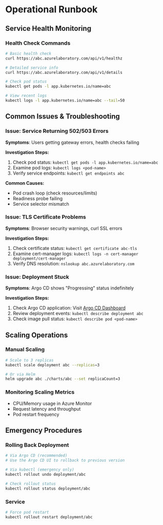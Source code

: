 # Operational Runbook

## Service Health Monitoring

### Health Check Commands

```bash
# Basic health check
curl https://abc.azurelaboratory.com/api/v1/healthz

# Detailed service info
curl https://abc.azurelaboratory.com/api/v1/details

# Check pod status
kubectl get pods -l app.kubernetes.io/name=abc

# View recent logs
kubectl logs -l app.kubernetes.io/name=abc --tail=50
```

## Common Issues & Troubleshooting

### Issue: Service Returning 502/503 Errors

**Symptoms**: Users getting gateway errors, health checks failing

**Investigation Steps:**

1. Check pod status: `kubectl get pods -l app.kubernetes.io/name=abc`
2. Examine pod logs: `kubectl logs <pod-name>`
3. Verify service endpoints: `kubectl get endpoints abc`

**Common Causes:**

- Pod crash loop (check resources/limits)
- Readiness probe failing
- Service selector mismatch

### Issue: TLS Certificate Problems

**Symptoms**: Browser security warnings, curl SSL errors

**Investigation Steps:**

1. Check certificate status: `kubectl get certificate abc-tls`
2. Examine cert-manager logs: `kubectl logs -n cert-manager deployment/cert-manager`
3. Verify DNS resolution: `nslookup abc.azurelaboratory.com`

### Issue: Deployment Stuck

**Symptoms**: Argo CD shows "Progressing" status indefinitely

**Investigation Steps:**

1. Check Argo CD application: Visit [Argo CD Dashboard](https://argocd.azurelaboratory.com)
2. Review deployment events: `kubectl describe deployment abc`
3. Check image pull status: `kubectl describe pod <pod-name>`

## Scaling Operations

### Manual Scaling

```bash
# Scale to 3 replicas
kubectl scale deployment abc --replicas=3

# Or via Helm
helm upgrade abc ./charts/abc --set replicaCount=3
```

### Monitoring Scaling Metrics

- CPU/Memory usage in Azure Monitor
- Request latency and throughput
- Pod restart frequency

## Emergency Procedures

### Rolling Back Deployment

```bash
# Via Argo CD (recommended)
# Use the Argo CD UI to rollback to previous version

# Via kubectl (emergency only)
kubectl rollout undo deployment/abc

# Check rollout status
kubectl rollout status deployment/abc
```

### Service

```bash
# Force pod restart
kubectl rollout restart deployment/abc
```
